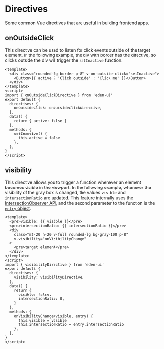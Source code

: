 # Directives

Some common Vue directives that are useful in building frontend apps.

## onOutsideClick

This directive can be used to listen for click events outside of the target
element. In the following example, the div with border has the directive, so
clicks outside the div will trigger the `setInactive` function.

```vue
<template>
  <div class="rounded-lg border p-8" v-on-outside-click="setInactive">
    <Button>{{ active ? 'Click outside' : 'Click me' }}</Button>
  </div>
</template>
<script>
import { onOutsideClickDirective } from 'eden-ui'
export default {
  directives: {
    onOutsideClick: onOutsideClickDirective,
  },
  data() {
    return { active: false }
  },
  methods: {
    setInactive() {
      this.active = false
    },
  },
}
</script>
```

## visibility

This directive allows you to trigger a function whenever an element becomes
visible in the viewport. In the following example, whenever the visibility of
the gray box is changed, the values `visible` and `intersectionRatio` are
updated. This feature internally uses the
[IntersectionObserver API](https://developer.mozilla.org/en-US/docs/Web/API/Intersection_Observer_API),
and the second parameter to the function is the
[`entry` object](https://developer.mozilla.org/en-US/docs/Web/API/IntersectionObserverEntry).

```vue
<template>
  <pre>visible: {{ visible }}</pre>
  <pre>intersectionRatio: {{ intersectionRatio }}</pre>
  <div
    class="mt-20 h-20 w-full rounded-lg bg-gray-100 p-8"
    v-visibility="onVisibilityChange"
  >
    <pre>target element</pre>
  </div>
</template>
<script>
import { visibilityDirective } from 'eden-ui'
export default {
  directives: {
    visibility: visibilityDirective,
  },
  data() {
    return {
      visible: false,
      intersectionRatio: 0,
    }
  },
  methods: {
    onVisibilityChange(visible, entry) {
      this.visible = visible
      this.intersectionRatio = entry.intersectionRatio
    },
  },
}
</script>
```
